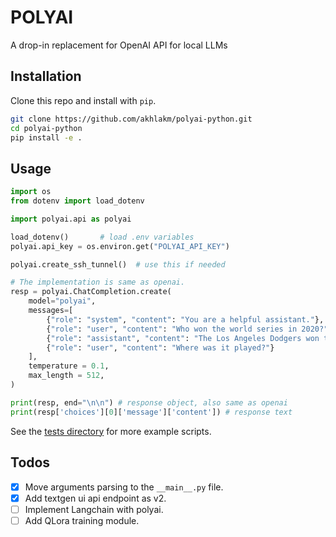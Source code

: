 # POLYAI
A drop-in replacement for OpenAI API for local LLMs

## Installation
Clone this repo and install with `pip`.

```sh
git clone https://github.com/akhlakm/polyai-python.git
cd polyai-python
pip install -e .
```

## Usage
```python
import os
from dotenv import load_dotenv

import polyai.api as polyai

load_dotenv()       # load .env variables
polyai.api_key = os.environ.get("POLYAI_API_KEY")

polyai.create_ssh_tunnel()  # use this if needed

# The implementation is same as openai.
resp = polyai.ChatCompletion.create(
    model="polyai",
    messages=[
        {"role": "system", "content": "You are a helpful assistant."},
        {"role": "user", "content": "Who won the world series in 2020?"},
        {"role": "assistant", "content": "The Los Angeles Dodgers won the World Series in 2020."},
        {"role": "user", "content": "Where was it played?"}
    ],
    temperature = 0.1,
    max_length = 512,
)

print(resp, end="\n\n") # response object, also same as openai
print(resp['choices'][0]['message']['content']) # response text
```

See the [tests directory](/tests) for more example scripts.

## Todos
- [X] Move arguments parsing to the `__main__.py` file.
- [X] Add textgen ui api endpoint as v2.
- [ ] Implement Langchain with polyai.
- [ ] Add QLora training module.
